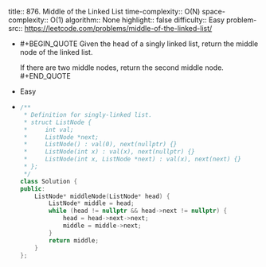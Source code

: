 title:: 876. Middle of the Linked List
time-complexity:: O(N)
space-complexity:: O(1)
algorithm:: None
highlight:: false
difficulty:: Easy
problem-src:: https://leetcode.com/problems/middle-of-the-linked-list/

- #+BEGIN_QUOTE
  Given the head of a singly linked list, return the middle node of the linked list.
  
  If there are two middle nodes, return the second middle node.
  #+END_QUOTE
- Easy
- ```cpp
  /**
   * Definition for singly-linked list.
   * struct ListNode {
   *     int val;
   *     ListNode *next;
   *     ListNode() : val(0), next(nullptr) {}
   *     ListNode(int x) : val(x), next(nullptr) {}
   *     ListNode(int x, ListNode *next) : val(x), next(next) {}
   * };
   */
  class Solution {
  public:
      ListNode* middleNode(ListNode* head) {
          ListNode* middle = head;
          while (head != nullptr && head->next != nullptr) {
              head = head->next->next;
              middle = middle->next;
          }
          return middle;
      }
  };
  ```